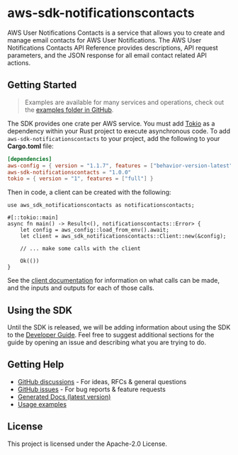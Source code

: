 # aws-sdk-notificationscontacts

AWS User Notifications Contacts is a service that allows you to create and manage email contacts for AWS User Notifications. The AWS User Notifications Contacts API Reference provides descriptions, API request parameters, and the JSON response for all email contact related API actions.

## Getting Started

> Examples are available for many services and operations, check out the
> [examples folder in GitHub](https://github.com/awslabs/aws-sdk-rust/tree/main/examples).

The SDK provides one crate per AWS service. You must add [Tokio](https://crates.io/crates/tokio)
as a dependency within your Rust project to execute asynchronous code. To add `aws-sdk-notificationscontacts` to
your project, add the following to your **Cargo.toml** file:

```toml
[dependencies]
aws-config = { version = "1.1.7", features = ["behavior-version-latest"] }
aws-sdk-notificationscontacts = "1.0.0"
tokio = { version = "1", features = ["full"] }
```

Then in code, a client can be created with the following:

```rust,no_run
use aws_sdk_notificationscontacts as notificationscontacts;

#[::tokio::main]
async fn main() -> Result<(), notificationscontacts::Error> {
    let config = aws_config::load_from_env().await;
    let client = aws_sdk_notificationscontacts::Client::new(&config);

    // ... make some calls with the client

    Ok(())
}
```

See the [client documentation](https://docs.rs/aws-sdk-notificationscontacts/latest/aws_sdk_notificationscontacts/client/struct.Client.html)
for information on what calls can be made, and the inputs and outputs for each of those calls.

## Using the SDK

Until the SDK is released, we will be adding information about using the SDK to the
[Developer Guide](https://docs.aws.amazon.com/sdk-for-rust/latest/dg/welcome.html). Feel free to suggest
additional sections for the guide by opening an issue and describing what you are trying to do.

## Getting Help

* [GitHub discussions](https://github.com/awslabs/aws-sdk-rust/discussions) - For ideas, RFCs & general questions
* [GitHub issues](https://github.com/awslabs/aws-sdk-rust/issues/new/choose) - For bug reports & feature requests
* [Generated Docs (latest version)](https://awslabs.github.io/aws-sdk-rust/)
* [Usage examples](https://github.com/awslabs/aws-sdk-rust/tree/main/examples)

## License

This project is licensed under the Apache-2.0 License.

